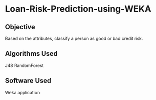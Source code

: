 # Loan-Risk-Prediction-using-WEKA

## Objective
Based on the attributes, classify a person as good or bad credit risk.

## Algorithms Used
J48
RandomForest

## Software Used
Weka application

